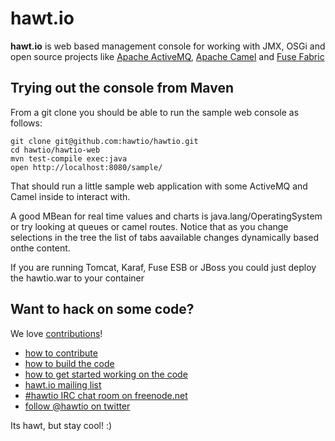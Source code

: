 # hawt.io

**hawt.io** is web based management console for working with JMX, OSGi and open source projects like [Apache ActiveMQ](http://activemq.apache.org/), [Apache Camel](http://camel.apache.org/) and [Fuse Fabric](http://fuse.fusesource.org/fabric/)

## Trying out the console from Maven

From a git clone you should be able to run the sample web console as follows:

    git clone git@github.com:hawtio/hawtio.git
    cd hawtio/hawtio-web
    mvn test-compile exec:java
    open http://localhost:8080/sample/

That should run a little sample web application with some ActiveMQ and Camel inside to interact with.

A good MBean for real time values and charts is java.lang/OperatingSystem or try looking at queues or camel routes. Notice that as you change selections in the tree the list of tabs aavailable changes dynamically based onthe content.

If you are running Tomcat, Karaf, Fuse ESB or JBoss you could just deploy the hawtio.war to your container

## Want to hack on some code?

We love [contributions](https://github.com/hawtio/hawtio/blob/master/CONTRIBUTING.md)!

* [how to contribute](https://github.com/hawtio/hawtio/blob/master/CONTRIBUTING.md)
* [how to build the code](https://github.com/hawtio/hawtio/blob/master/BUILDING.md)
* [how to get started working on the code](https://github.com/hawtio/hawtio/blob/master/DEVELOPERS.md)
* [hawt.io mailing list](https://groups.google.com/d/forum/hawtio)
* [#hawtio IRC chat room on freenode.net](http://webchat.freenode.net/?channels=hawtio&uio=d4)
* [follow @hawtio on twitter](https://twitter.com/hawtio)

Its hawt, but stay cool! :)
